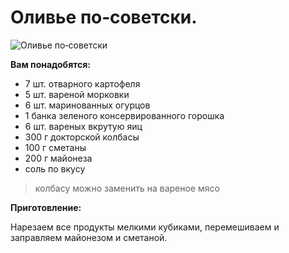 # Оливье по‑советски.
![Оливье по‑советски](/images/Kulinar/Salad/soviet_olovie.jpg 'Оливье по‑советски')

**Вам понадобятся:**

- 7 шт. отварного картофеля
- 5 шт. вареной морковки
- 6 шт. маринованных огурцов
- 1 банка зеленого консервированного горошка
- 6 шт. вареных вкрутую яиц
- 300 г докторской колбасы
- 100 г сметаны
- 200 г майонеза
- соль по вкусу

> колбасу можно заменить на вареное мясо

**Приготовление:**

Нарезаем все продукты мелкими кубиками, перемешиваем и заправляем майонезом и сметаной.
